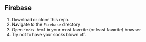 ## Firebase

1. Download or clone this repo.
2. Navigate to the `Firebase` directory
3. Open `index.html` in your most favorite (or least favorite) browser.
4. Try not to have your socks blown off.